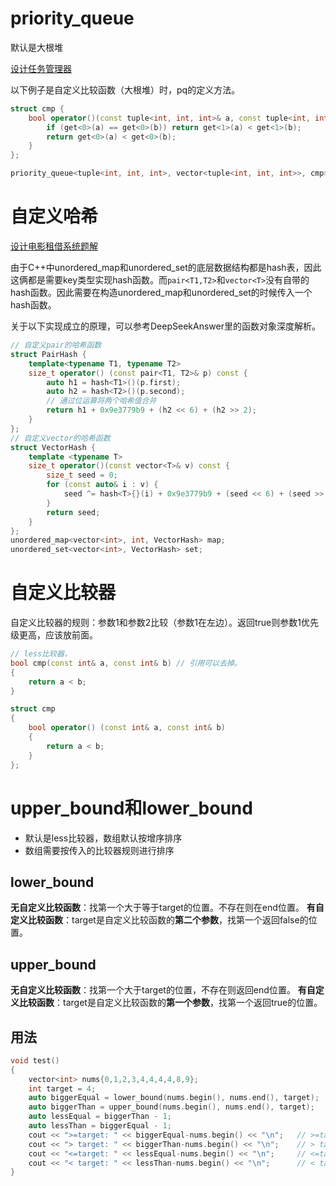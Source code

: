 # priority_queue
默认是大根堆

[设计任务管理器](https://leetcode.cn/problems/design-task-manager/description/?envType=problem-list-v2&envId=Ma4Djko1)

以下例子是自定义比较函数（大根堆）时，pq的定义方法。
```c++
struct cmp {
	bool operator()(const tuple<int, int, int>& a, const tuple<int, int, int>& b) const {
		if (get<0>(a) == get<0>(b)) return get<1>(a) < get<1>(b);
		return get<0>(a) < get<0>(b);
	}
};

priority_queue<tuple<int, int, int>, vector<tuple<int, int, int>>, cmp> pq;
```

# 自定义哈希

[设计电影租借系统题解](https://leetcode.cn/problems/design-movie-rental-system/solutions/846541/she-ji-dian-ying-zu-jie-xi-tong-by-leetc-dv3z/?envType=problem-list-v2&envId=Ma4Djko1)

由于C++中unordered_map和unordered_set的底层数据结构都是hash表，因此这俩都是需要key类型实现hash函数。而`pair<T1,T2>`和`vector<T>`没有自带的hash函数。因此需要在构造unordered_map和unordered_set的时候传入一个hash函数。

关于以下实现成立的原理，可以参考DeepSeekAnswer里的函数对象深度解析。
```c++
// 自定义pair的哈希函数
struct PairHash {
	template<typename T1, typename T2>
	size_t operator() (const pair<T1, T2>& p) const {
		auto h1 = hash<T1>()(p.first);
		auto h2 = hash<T2>()(p.second);
		// 通过位运算将两个哈希值合并
		return h1 + 0x9e3779b9 + (h2 << 6) + (h2 >> 2);
	}
};
// 自定义vector的哈希函数
struct VectorHash {
	template <typename T>
	size_t operator()(const vector<T>& v) const {
		size_t seed = 0;
		for (const auto& i : v) {
			seed ^= hash<T>{}(i) + 0x9e3779b9 + (seed << 6) + (seed >> 2);
		}
		return seed;
	}
};
unordered_map<vector<int>, int, VectorHash> map;
unordered_set<vector<int>, VectorHash> set;
```

# 自定义比较器

自定义比较器的规则：参数1和参数2比较（参数1在左边）。返回true则参数1优先级更高，应该放前面。
```c++
// less比较器，
bool cmp(const int& a, const int& b) // 引用可以去掉。
{
    return a < b;
}

struct cmp
{
    bool operator() (const int& a, const int& b)
    {
        return a < b;
    }
};
```

# upper_bound和lower_bound

* 默认是less比较器，数组默认按增序排序
* 数组需要按传入的比较器规则进行排序

## lower_bound

**无自定义比较函数**：找第一个大于等于target的位置。不存在则在end位置。
**有自定义比较函数**：target是自定义比较函数的**第二个参数**，找第一个返回false的位置。

## upper_bound

**无自定义比较函数**：找第一个大于target的位置，不存在则返回end位置。
**有自定义比较函数**：target是自定义比较函数的**第一个参数**，找第一个返回true的位置。

## 用法

```c++
void test()
{
    vector<int> nums{0,1,2,3,4,4,4,4,8,9};
    int target = 4;
    auto biggerEqual = lower_bound(nums.begin(), nums.end(), target);
    auto biggerThan = upper_bound(nums.begin(), nums.end(), target);
    auto lessEqual = biggerThan - 1;
    auto lessThan = biggerEqual - 1;
    cout << ">=target: " << biggerEqual-nums.begin() << "\n";   // >=target: 4
    cout << "> target: " << biggerThan-nums.begin() << "\n";    // > target: 8
    cout << "<=target: " << lessEqual-nums.begin() << "\n";     // <=target: 7
    cout << "< target: " << lessThan-nums.begin() << "\n";      // < target: 3
}
```